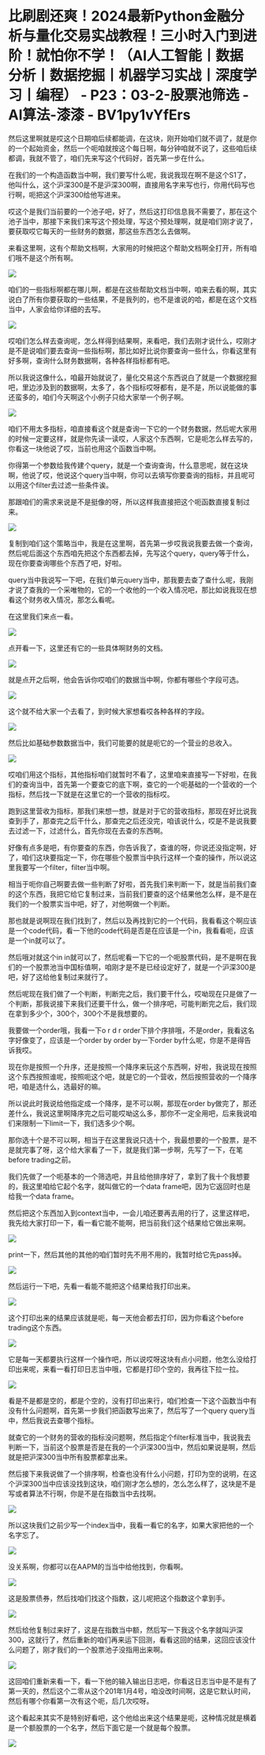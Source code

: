 # 比刷剧还爽！2024最新Python金融分析与量化交易实战教程！三小时入门到进阶！就怕你不学！（AI人工智能丨数据分析丨数据挖掘丨机器学习实战丨深度学习丨编程） - P23：03-2-股票池筛选 - AI算法-漆漆 - BV1py1vYfErs

然后这里啊就是哎这个日期咱后续都能调，在这块，刚开始咱们就不调了，就是你的一个起始资金，然后一个呃咱就按这个每日啊，每分钟咱就不说了，这些咱后续都调，我就不管了，咱们先来写这个代码好，首先第一步在什么。

在我们的一个构造函数当中啊，我们要写什么呢，我说我现在啊不是这个S1了，他叫什么，这个沪深300是不是沪深300啊，直接用名字来写也行，你用代码写也行啊，呃把这个沪深300给他写进来。

哎这个是我们当前要的一个池子吧，好了，然后这打印信息我不需要了，那在这个池子当中，那接下来我们来写这个预处理，写这个预处理啊，就是咱们刚才说了，要获取哎它每天的一些财务的数据，那这些东西怎么去做啊。

来看这里啊，这有个帮助文档啊，大家用的时候把这个帮助文档啊全打开，所有咱们哦不是这个所有啊。

![](img/cef7206a1fd35ea4564110d73f193815_1.png)

咱们的一些指标啊都在哪儿啊，都是在这些帮助文档当中啊，咱来去看的啊，其实说白了所有你要获取的一些结果，不是我列的，也不是谁说的哈，都是在这个文档当中，人家会给你详细的去写。



![](img/cef7206a1fd35ea4564110d73f193815_3.png)

哎咱们怎么样去查询呢，怎么样得到结果啊，来看吧，我们去刚才说什么，哎刚才是不是说咱们要去查询一些指标啊，那比如好比说你要查询一些什么，你看这里有好多啊，查询什么财务数据啊，各种各样指标都有吧。

所以我说这像什么，咱最开始就说了，量化交易这个东西说白了就是一个数据挖掘吧，里边涉及到的数据啊，太多了，各个指标哎呀都有，是不是，所以说能做的事还蛮多的，咱们今天啊这个小例子只给大家举一个例子啊。



![](img/cef7206a1fd35ea4564110d73f193815_5.png)

咱们不用太多指标，咱直接看这个就是查询一下它的一个财务数据，然后呢大家用的时候一定要这样，就是你先读一读哎，人家这个东西啊，它是呃怎么样去写的，你看这一块他说了哎，当前也用这个函数当中啊。

你得第一个参数给我传建个query，就是一个查询查询，什么意思呢，就在这块啊，他说了哎，他说这个query当中啊，你可以去填写你要查询的指标，并且呢可以用这个filter去过滤一些条件诶。

那跟咱们的需求来说是不是挺像的呀，所以这样我直接把这个呃函数直接复制过来。

![](img/cef7206a1fd35ea4564110d73f193815_7.png)

复制到咱们这个策略当中，我是在这里啊，首先第一步哎我说我要去做一个查询，然后呢后面这个东西咱先把这个东西都去掉，先写这个query，query等于什么，现在你要查询哪些个东西了吧，好啦。

query当中我说写一下吧，在我们单元query当中，那我要去查了查什么呢，我刚才说了查我的一个采唯物的，它的一个收他的一个收入情况吧，那比如说我现在想看这个财务收入情况，那怎么看呢。

在这里我们来点一看。

![](img/cef7206a1fd35ea4564110d73f193815_9.png)

点开看一下，这里还有它的一些具体啊财务的文档。

![](img/cef7206a1fd35ea4564110d73f193815_11.png)

就是点开之后啊，他会告诉你哎咱们的数据当中啊，你都有哪些个字段可选。

![](img/cef7206a1fd35ea4564110d73f193815_13.png)

这个就不给大家一个去看了，到时候大家想看哎各种各样的字段。

![](img/cef7206a1fd35ea4564110d73f193815_15.png)

然后比如基础参数数据当中，我们可能要的就是呃它的一个营业的总收入。

![](img/cef7206a1fd35ea4564110d73f193815_17.png)

哎咱们用这个指标，其他指标咱们就暂时不看了，这里咱来直接写一下好啦，在我们的查询当中，首先第一个要查它的底下啊，查它的一个呃基础的一个营收的一个指标，然后找一下就是在这里它的一个营收的指标哎。

跑到这里营收为指标，那我们来想一想，就是对于它的营收指标，那现在好比说我查到手了，那查完之后干什么，那查完之后还没完，咱该说什么，哎是不是说我要去过滤一下，过滤什么，首先你现在去查的东西啊。

好像有点多是吧，有你要查的东西，你告诉我了，查谁的呀，你说还没指定啊，好了，咱们这块要指定一下，你在哪些个股票当中执行这样一个查的操作，所以说这里我要写一个filter，filter当中啊。

相当于呃你自己啊要去做一些判断了好啦，首先我们来判断一下，就是当前我们查的这个东西，我把它给它复制过来，当前我们要查的这个结果他怎么样，是不是在我们的一个股票实当中吧，好了，对他啊做一个判断。

那也就是说啊现在我们找到了，然后以及再找到它的一个代码，我看看这个啊应该是一个code代码，看一下他的code代码是否是在应该是一个in，我看看呃，应该是一个in就可以了。

然后哦对就这个in in就可以了，然后呢看一下它的一个呃股票代码，是不是啊在我们的一个股票池当中国标值啊，咱刚才是不是已经设定好了，就是一个沪深300是吧，好了这给他复制过来就行了。

然后呢现在我们做了一个判断，判断完之后，我们要干什么，哎呦现在只是做了一个判断，那我说接下来我们还要干什么，做一个排序吧，可能判断完之后，我们现在拿到多少个，300个，300个不是我想要的。

我要做一个order哦，我看一下o r d r order下排个序排哦，不是order，我看这名字好像变了，应该是一个order by order by一下order by什么呢，你是不是得告诉我哎。

现在你是按照一个升序，还是按照一个降序来玩这个东西啊，好啦，我说现在按照这个东西按照谁呢，按照呃这个吧，就是它的一个营收，然后按照营收的一个降序吧，咱是选什么，选最好的嘛。

所以说此时我说给他指定成一个降序，是不可以啊，那现在order by做完了，那还差什么，我说这里啊降序完之后可能哎呦这么多，那你不一定全用吧，后来我说咱们来限制一下limit一下，我们选多少个啊。

那你选十个是不可以啊，相当于在这里我说只选十个，我最想要的一个股票，是不是就完事了呀，这个给大家看了一下，就是我们第一步啊，先写了一下，在笔before trading之前。

我们先做了一个呃基本的一个筛选吧，并且给他排序好了，拿到了我十个我想要的，我这里咱给它起个名字，就叫做它的一个data frame吧，因为它返回时也是给我一个data frame。

然后把这个东西加入到context当中，一会儿咱还要再去用的行了，这里这样吧，我先给大家打印一下，看一看它能不能啊，把当前我们这个结果给它做出来啊。



![](img/cef7206a1fd35ea4564110d73f193815_19.png)

print一下，然后其他的其他的咱们暂时先不用不用的，我暂时给它先pass掉。

![](img/cef7206a1fd35ea4564110d73f193815_21.png)

然后运行一下吧，先看一看能不能把这个结果给我打印出来。

![](img/cef7206a1fd35ea4564110d73f193815_23.png)

这个打印出来的结果应该就是呃，每一天他会都去打印，因为你看这个before trading这个东西。

![](img/cef7206a1fd35ea4564110d73f193815_25.png)

它是每一天都要执行这样一个操作吧，所以说哎呀这块有点小问题，他怎么没给打印出来呢，来看一看打印日志当中哦，它都是打印个空的，我再往下拉一拉。



![](img/cef7206a1fd35ea4564110d73f193815_27.png)

看是不是都是空的，都是个空的，没有打印出来行，咱们检查一下这个函数当中有没有什么问题啊，首先第一步我们把函数写出来了，然后写了一个query query当中，然后我说去查哪个指标。

就查它的一个财务的营收的指标没问题啊，然后指定个filter标准当中，我说我去判断一下，当前这个股票是否是在我的一个沪深300当中，然后如果说是啊，然后就是把沪深300当中所有股票都拿出来。

然后接下来我说做了一个排序啊，检查也没有什么小问题，打印为空的说明，在这个沪深300当中应该没找到这块，咱们刚才怎么想的，怎么怎么样了，这块是不是写或者算法不行啊，你是不是在指数当中去找啊。



![](img/cef7206a1fd35ea4564110d73f193815_29.png)

所以这块我们之前少写一个index当中，我看一看它的名字，如果大家把他的一个名字忘了。

![](img/cef7206a1fd35ea4564110d73f193815_31.png)

没关系啊，你都可以在AAPM的当当中给他找到，你看啊。

![](img/cef7206a1fd35ea4564110d73f193815_33.png)

这是股票债券，然后找咱们找这个指数，这儿呢把这个指数这个拿到手。

![](img/cef7206a1fd35ea4564110d73f193815_35.png)

然后给他复制过来好了，这是在指数当中额，然后写一下我这个名字就叫沪深300，这就行了，然后重新的咱们再来运下回测，看看这回的结果，这回应该没什么问题了，刚才我们的一个股票池子没指用出来啊。



![](img/cef7206a1fd35ea4564110d73f193815_37.png)

这回咱们重新来看一下，看一下他的输入输出日志吧，你看这日志当中是不是有了第一天的，然后这个二零从这个201年1月4号，咱没改时间啊，这是它默认时间，然后有哪个你看第一次有这个呃，后几次哎呀。

这个看起来其实不是特别好看吧，这个他给出来这个结果是呃，这种情况就是横着是一个额股票的一个名字，然后下面它是一个就是每个股票。



![](img/cef7206a1fd35ea4564110d73f193815_39.png)
